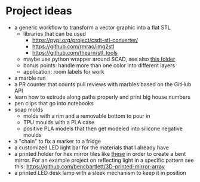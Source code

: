 # Project ideas
* a generic workflow to transform a vector graphic into a flat STL
  * libraries that can be used
    * https://pypi.org/project/csdt-stl-converter/
    * https://github.com/rmrao/img2stl
    * https://github.com/thearn/stl_tools
  * maybe use python wrapper around SCAD, see also [this folder](./tools/svg-to-3dprint)
  * bonus points: handle more than one color into different layers
  * application: room labels for work
* a marble run
* a PR counter that counts pull reviews with marbles based on the GitHub API
* learn how to extrude along paths properly and print big house numbers
* pen clips that go into notebooks
* soap molds
  * molds with a rim and a removable bottom to pour in
  * TPU moulds with a PLA case
  * positive PLA models that then get modeled into silicone negative moulds
* a "chain" to fix a marker to a fridge
* a customized LED light bar for the materials that I already have
* a printed holder for hex mirror tiles like [these](https://www.amazon.com/dp/B07DF5W7L6/) in order to create a bent mirror.
  For an example project on reflecting light in a specific pattern
  see this: https://github.com/bencbartlett/3D-printed-mirror-array
* a printed LED desk lamp with a sleek mechanism to keep it
  in position
